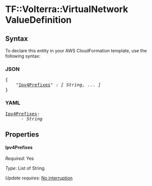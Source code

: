 # TF::Volterra::VirtualNetwork ValueDefinition

## Syntax

To declare this entity in your AWS CloudFormation template, use the following syntax:

### JSON

<pre>
{
    "<a href="#ipv4prefixes" title="Ipv4Prefixes">Ipv4Prefixes</a>" : <i>[ String, ... ]</i>
}
</pre>

### YAML

<pre>
<a href="#ipv4prefixes" title="Ipv4Prefixes">Ipv4Prefixes</a>: <i>
      - String</i>
</pre>

## Properties

#### Ipv4Prefixes

_Required_: Yes

_Type_: List of String

_Update requires_: [No interruption](https://docs.aws.amazon.com/AWSCloudFormation/latest/UserGuide/using-cfn-updating-stacks-update-behaviors.html#update-no-interrupt)

